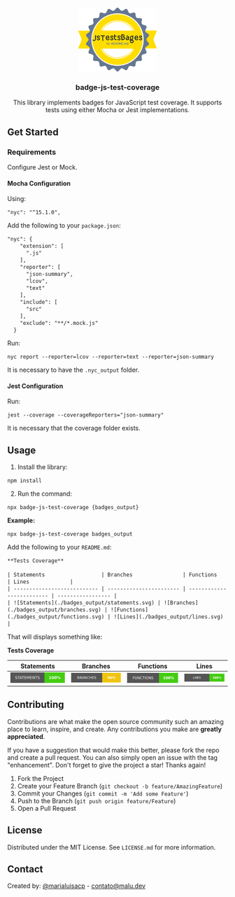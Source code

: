 <br />
<div align="center">
  <a href="https://github.com/othneildrew/Best-README-Template">
    <img src="logo.png" alt="Logo" width="180" height="146">
  </a>

  <h3 align="center">badge-js-test-coverage</h3>

  <p align="center">
    This library implements badges for JavaScript test coverage. It supports tests using either Mocha or Jest implementations.    
  </p>
</div>


<!-- CONFIG -->
## Get Started

### Requirements 

Configure Jest or Mock.

#### Mocha Configuration

Using:
```
"nyc": "^15.1.0",
```

Add the following to your `package.json`:
```
"nyc": {
    "extension": [
      ".js"
    ],
    "reporter": [
      "json-summary",
      "lcov",
      "text"
    ],
    "include": [
      "src"
    ],
    "exclude": "**/*.mock.js"
  }
```

Run:
```
nyc report --reporter=lcov --reporter=text --reporter=json-summary
```

It is necessary to have the `.nyc_output` folder.

#### Jest Configuration

Run:
```
jest --coverage --coverageReporters="json-summary"
```

It is necessary that the coverage folder exists.

<!-- USAGE -->
## Usage

1. Install the library:
```
npm install 
```

2. Run the command:
```
npx badge-js-test-coverage {badges_output}
```

**Example:**
```
npx badge-js-test-coverage badges_output
```

Add the following to your `README.md`:

```
**Tests Coverage**

| Statements                  | Branches                | Functions                 | Lines             |
| --------------------------- | ----------------------- | ------------------------- | ----------------- |
| ![Statements](./badges_output/statements.svg) | ![Branches](./badges_output/branches.svg) | ![Functions](./badges_output/functions.svg) | ![Lines](./badges_output/lines.svg) |
```

That will displays something like:

**Tests Coverage**

| Statements                  | Branches                | Functions                 | Lines             |
| --------------------------- | ----------------------- | ------------------------- | ----------------- |
| ![Statements](./badges_output/statements.svg) | ![Branches](./badges_output/branches.svg) | ![Functions](./badges_output/functions.svg) | ![Lines](./badges_output/lines.svg) |

<!-- CONTRIBUTING -->
## Contributing

Contributions are what make the open source community such an amazing place to learn, inspire, and create. Any contributions you make are **greatly appreciated**.

If you have a suggestion that would make this better, please fork the repo and create a pull request. You can also simply open an issue with the tag "enhancement".
Don't forget to give the project a star! Thanks again!

1. Fork the Project
2. Create your Feature Branch (`git checkout -b feature/AmazingFeature`)
3. Commit your Changes (`git commit -m 'Add some Feature'`)
4. Push to the Branch (`git push origin feature/Feature`)
5. Open a Pull Request


<!-- LICENSE -->
## License

Distributed under the MIT License. See `LICENSE.md` for more information.

<!-- CONTACT -->
## Contact

Created by: [@marialuisacp](https://github.com/marialuisacp)  -  [contato@malu.dev](mail:contato@malu.dev)

